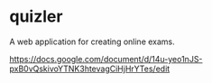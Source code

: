 quizler
=======

A web application for creating online exams.

https://docs.google.com/document/d/14u-yeo1nJS-pxB0vQskivoYTNK3htevagCiHjHrYTes/edit